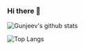 ### Hi there 👋


![Gunjeev's github stats](https://github-readme-stats.vercel.app/api?username=gunjeevsingh&count_private=true&show_icons=true&theme=tokyonight)

![Top Langs](https://github-readme-stats.vercel.app/api/top-langs/?username=gunjeevsingh&layout=compact)
